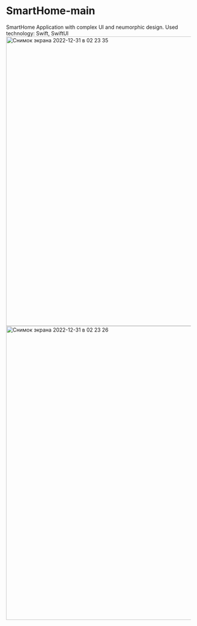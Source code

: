 # SmartHome-main
SmartHome Application with complex UI and neumorphic design. Used technology: Swift, SwiftUI
<img width="788" alt="Снимок экрана 2022-12-31 в 02 23 35" src="https://user-images.githubusercontent.com/103990532/210115901-00a1b6dd-59da-497c-97b4-a2ba4bae2a63.png">
<img width="800" alt="Снимок экрана 2022-12-31 в 02 23 26" src="https://user-images.githubusercontent.com/103990532/210115905-c42003ce-91dc-4ca2-b7b2-e4cdb61b9d24.png">
